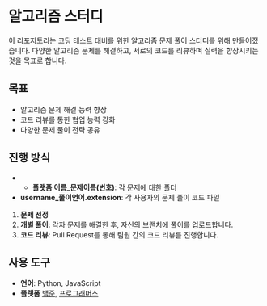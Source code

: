 # 알고리즘 스터디

이 리포지토리는 코딩 테스트 대비를 위한 알고리즘 문제 풀이 스터디를 위해 만들어졌습니다. 다양한 알고리즘 문제를 해결하고, 서로의 코드를 리뷰하며 실력을 향상시키는 것을 목표로 합니다.

## 목표

- 알고리즘 문제 해결 능력 향상
- 코드 리뷰를 통한 협업 능력 강화
- 다양한 문제 풀이 전략 공유

## 진행 방식

- - **플랫폼 이름_문제이름(번호)**: 각 문제에 대한 폴더
- **username_풀이언어.extension**: 각 사용자의 문제 풀이 코드 파일

1. **문제 선정**
2. **개별 풀이**: 각자 문제를 해결한 후, 자신의 브랜치에 풀이를 업로드합니다.
3. **코드 리뷰**: Pull Request를 통해 팀원 간의 코드 리뷰를 진행합니다.

## 사용 도구

- **언어**: Python, JavaScript
- **플랫폼** [백준](https://www.acmicpc.net), [프로그래머스](https://programmers.co.kr)



